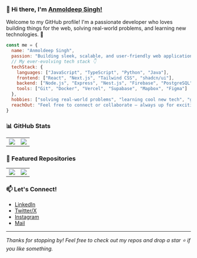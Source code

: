 ### 👋 Hi there, I'm [Anmoldeep Singh!](https://anmoldeep.vercel.app)

Welcome to my GitHub profile! I'm a passionate developer who loves building things for the web, solving real-world problems, and learning new technologies. 🚀

```javascript
const me = {
  name: "Anmoldeep Singh",
  passion: "Building sleek, scalable, and user-friendly web applications",
  // My ever-evolving tech stack 👇
  techStack: {
    languages: ["JavaScript", "TypeScript", "Python", "Java"],
    frontend: ["React", "Next.js", "Tailwind CSS", "shadcn/ui"],
    backend: ["Node.js", "Express", "Nest.js", "Firebase", "PostgreSQL"],
    tools: ["Git", "Docker", "Vercel", "Supabase", "Mapbox", "Figma"]
  },
  hobbies: ["solving real-world problems", "learning cool new tech", "gym", "reading"],
  reachOut: "Feel free to connect or collaborate — always up for exciting projects!"
}
```

### 📊 GitHub Stats

<table>
  <tr>
    <td>
      <img src="https://github-readme-stats.vercel.app/api?username=AnmolSaini16&show_icons=true&rank_icon=github&theme=dark" />
    </td>
    <td>
      <img src="https://github-readme-stats.vercel.app/api/top-langs/?username=AnmolSaini16&theme=dark&layout=compact" />
    </td>
  </tr>
</table>

### 🚀 Featured Repositories

<table>
  <tr>
    <td>
      <a href="https://github.com/AnmolSaini16/next-maps">
        <img src="https://github-readme-stats.vercel.app/api/pin/?username=AnmolSaini16&repo=next-maps&theme=dark" />
      </a>
    </td>
    <td>
      <a href="https://github.com/AnmolSaini16/easy-poll">
        <img src="https://github-readme-stats.vercel.app/api/pin/?username=AnmolSaini16&repo=easy-poll&theme=dark" />
      </a>
    </td>
  </tr>
</table>


### 📫 Let's Connect!

- [LinkedIn](https://www.linkedin.com/in/anmoldeep-singh-51bb4b1b1)
- [Twitter/X](https://twitter.com/sainianmol16)
- [Instagram](https://www.instagram.com/anmol_saini16)
- [Mail](mailto:sainianmol16@gmail.com)

---

_Thanks for stopping by! Feel free to check out my repos and drop a star ⭐ if you like something._

